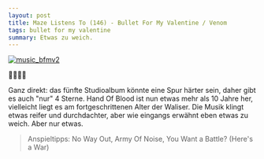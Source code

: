 ```yaml
---
layout: post
title: Maze Listens To (146) - Bullet For My Valentine / Venom
tags: bullet for my valentine
summary: Etwas zu weich.
---
```

[![music_bfmv2](/uploads/2015/08/music_bfmv2-300x300.jpg)](https://itun.es/at/fUAg8)

🤘🤘🤘🤘

Ganz direkt: das fünfte Studioalbum könnte eine Spur härter sein, daher gibt es auch "nur" 4 Sterne. Hand Of Blood ist nun etwas mehr als 10 Jahre her, vielleicht liegt es am fortgeschrittenen Alter der Waliser. Die Musik klingt etwas reifer und durchdachter, aber wie eingangs erwähnt eben etwas zu weich. Aber nur etwas.

> Anspieltipps: No Way Out, Army Of Noise, You Want a Battle? (Here's a War)
